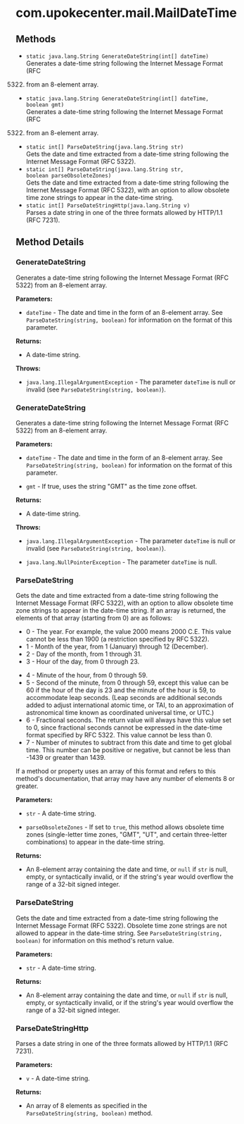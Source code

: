# com.upokecenter.mail.MailDateTime

## Methods

* `static java.lang.String GenerateDateString​(int[] dateTime)`<br>
 Generates a date-time string following the Internet Message Format (RFC
 5322) from an 8-element array.
* `static java.lang.String GenerateDateString​(int[] dateTime,
boolean gmt)`<br>
 Generates a date-time string following the Internet Message Format (RFC
 5322) from an 8-element array.
* `static int[] ParseDateString​(java.lang.String str)`<br>
 Gets the date and time extracted from a date-time string following the
 Internet Message Format (RFC 5322).
* `static int[] ParseDateString​(java.lang.String str,
boolean parseObsoleteZones)`<br>
 Gets the date and time extracted from a date-time string following the
 Internet Message Format (RFC 5322), with an option to allow obsolete
 time zone strings to appear in the date-time string.
* `static int[] ParseDateStringHttp​(java.lang.String v)`<br>
 Parses a date string in one of the three formats allowed by HTTP/1.1 (RFC
 7231).

## Method Details

### <a id='GenerateDateString(int[])'>GenerateDateString</a>

Generates a date-time string following the Internet Message Format (RFC
 5322) from an 8-element array.

**Parameters:**

* <code>dateTime</code> - The date and time in the form of an 8-element array. See
 <code>ParseDateString(string, boolean)</code> for information on the
 format of this parameter.

**Returns:**

* A date-time string.

**Throws:**

* <code>java.lang.IllegalArgumentException</code> - The parameter <code>dateTime</code> is null or invalid
 (see <code>ParseDateString(string, boolean)</code>).

### <a id='GenerateDateString(int[],boolean)'>GenerateDateString</a>

Generates a date-time string following the Internet Message Format (RFC
 5322) from an 8-element array.

**Parameters:**

* <code>dateTime</code> - The date and time in the form of an 8-element array. See
 <code>ParseDateString(string, boolean)</code> for information on the
 format of this parameter.

* <code>gmt</code> - If true, uses the string "GMT" as the time zone offset.

**Returns:**

* A date-time string.

**Throws:**

* <code>java.lang.IllegalArgumentException</code> - The parameter <code>dateTime</code> is null or invalid
 (see <code>ParseDateString(string, boolean)</code>).

* <code>java.lang.NullPointerException</code> - The parameter <code>dateTime</code> is null.

### <a id='ParseDateString(java.lang.String,boolean)'>ParseDateString</a>

Gets the date and time extracted from a date-time string following the
 Internet Message Format (RFC 5322), with an option to allow obsolete
 time zone strings to appear in the date-time string. If an array is
 returned, the elements of that array (starting from 0) are as
 follows: <ul> <li>0 - The year. For example, the value 2000 means
 2000 C.E. This value cannot be less than 1900 (a restriction
 specified by RFC 5322).</li> <li>1 - Month of the year, from 1
 (January) through 12 (December).</li> <li>2 - Day of the month, from
 1 through 31.</li> <li>3 - Hour of the day, from 0 through 23.</li>
 <li>4 - Minute of the hour, from 0 through 59.</li> <li>5 - Second
 of the minute, from 0 through 59, except this value can be 60 if the
 hour of the day is 23 and the minute of the hour is 59, to
 accommodate leap seconds. (Leap seconds are additional seconds added
 to adjust international atomic time, or TAI, to an approximation of
 astronomical time known as coordinated universal time, or UTC.)</li>
 <li>6 - Fractional seconds. The return value will always have this
 value set to 0, since fractional seconds cannot be expressed in the
 date-time format specified by RFC 5322. This value cannot be less
 than 0.</li> <li>7 - Number of minutes to subtract from this date
 and time to get global time. This number can be positive or
 negative, but cannot be less than -1439 or greater than
 1439.</li></ul> <p>If a method or property uses an array of this
 format and refers to this method's documentation, that array may
 have any number of elements 8 or greater.</p>

**Parameters:**

* <code>str</code> - A date-time string.

* <code>parseObsoleteZones</code> - If set to <code>true</code>, this method allows
  obsolete time zones (single-letter time zones, "GMT", "UT", and
 certain three-letter combinations) to appear in the date-time
 string.

**Returns:**

* An 8-element array containing the date and time, or <code>null</code> if
 <code>str</code> is null, empty, or syntactically invalid, or if the
 string's year would overflow the range of a 32-bit signed integer.

### <a id='ParseDateString(java.lang.String)'>ParseDateString</a>

Gets the date and time extracted from a date-time string following the
 Internet Message Format (RFC 5322). Obsolete time zone strings are
 not allowed to appear in the date-time string. See
 <code>ParseDateString(string, boolean)</code> for information on this
 method's return value.

**Parameters:**

* <code>str</code> - A date-time string.

**Returns:**

* An 8-element array containing the date and time, or <code>null</code> if
 <code>str</code> is null, empty, or syntactically invalid, or if the
 string's year would overflow the range of a 32-bit signed integer.

### <a id='ParseDateStringHttp(java.lang.String)'>ParseDateStringHttp</a>

Parses a date string in one of the three formats allowed by HTTP/1.1 (RFC
 7231).

**Parameters:**

* <code>v</code> - A date-time string.

**Returns:**

* An array of 8 elements as specified in the <code>
 ParseDateString(string, boolean)</code> method.
